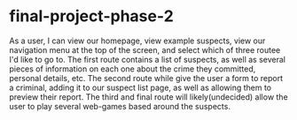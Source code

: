 # final-project-phase-2

As a user, I can view our homepage, view example suspects, view our navigation menu at the top of the screen, and select which of three routee I'd like to go to. The first route contains a list of suspects, as well as several pieces of information on each one about the crime they committed, personal details, etc. The second route while give the user a form to report a criminal, adding it to our suspect list page, as well as allowing them to preview their report. The third and final route will likely(undecided) allow the user to play several web-games based around the suspects.